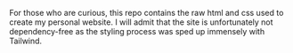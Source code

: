 For those who are curious, this repo contains the raw html and css used to create my personal website. 
I will admit that the site is unfortunately not dependency-free as the styling process was sped up immensely with Tailwind. 
